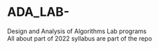# ADA_LAB-
Design and Analysis of Algorithms Lab programs   
All about part of 2022 syllabus are part of the repo
